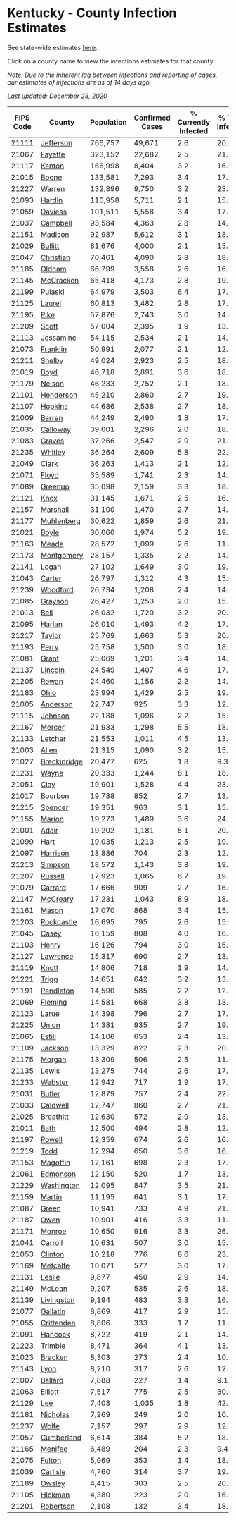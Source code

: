 # Kentucky - County Infection Estimates

See state-wide estimates [here](/infections/us-ky).

Click on a county name to view the infections estimates for that county.

*Note: Due to the inherent lag between infections and reporting of cases, our estimates of infections are as of 14 days ago.*

*Last updated: December 28, 2020*

|   FIPS Code |                       County |   Population |   Confirmed Cases |   % Currently Infected |   % Total Infected |
|-------------|------------------------------|--------------|-------------------|------------------------|--------------------|
|       21111 |       [Jefferson](jefferson) |      766,757 |            49,671 |                    2.6 |               20.6 |
|       21067 |           [Fayette](fayette) |      323,152 |            22,682 |                    2.5 |               21.8 |
|       21117 |             [Kenton](kenton) |      166,998 |             8,404 |                    3.2 |               16.0 |
|       21015 |               [Boone](boone) |      133,581 |             7,293 |                    3.4 |               17.2 |
|       21227 |             [Warren](warren) |      132,896 |             9,750 |                    3.2 |               23.8 |
|       21093 |             [Hardin](hardin) |      110,958 |             5,711 |                    2.1 |               15.9 |
|       21059 |           [Daviess](daviess) |      101,511 |             5,558 |                    3.4 |               17.3 |
|       21037 |         [Campbell](campbell) |       93,584 |             4,363 |                    2.8 |               14.6 |
|       21151 |           [Madison](madison) |       92,987 |             5,612 |                    3.1 |               18.7 |
|       21029 |           [Bullitt](bullitt) |       81,676 |             4,000 |                    2.1 |               15.1 |
|       21047 |       [Christian](christian) |       70,461 |             4,090 |                    2.8 |               18.0 |
|       21185 |             [Oldham](oldham) |       66,799 |             3,558 |                    2.6 |               16.7 |
|       21145 |       [McCracken](mccracken) |       65,418 |             4,173 |                    2.8 |               19.7 |
|       21199 |           [Pulaski](pulaski) |       64,979 |             3,503 |                    6.4 |               17.1 |
|       21125 |             [Laurel](laurel) |       60,813 |             3,482 |                    2.8 |               17.3 |
|       21195 |                 [Pike](pike) |       57,876 |             2,743 |                    3.0 |               14.4 |
|       21209 |               [Scott](scott) |       57,004 |             2,395 |                    1.9 |               13.2 |
|       21113 |       [Jessamine](jessamine) |       54,115 |             2,534 |                    2.1 |               14.7 |
|       21073 |         [Franklin](franklin) |       50,991 |             2,077 |                    2.1 |               12.7 |
|       21211 |             [Shelby](shelby) |       49,024 |             2,923 |                    2.5 |               18.9 |
|       21019 |                 [Boyd](boyd) |       46,718 |             2,891 |                    3.6 |               18.9 |
|       21179 |             [Nelson](nelson) |       46,233 |             2,752 |                    2.1 |               18.3 |
|       21101 |       [Henderson](henderson) |       45,210 |             2,860 |                    2.7 |               19.5 |
|       21107 |           [Hopkins](hopkins) |       44,686 |             2,538 |                    2.7 |               18.8 |
|       21009 |             [Barren](barren) |       44,249 |             2,490 |                    1.8 |               17.4 |
|       21035 |         [Calloway](calloway) |       39,001 |             2,296 |                    2.0 |               18.1 |
|       21083 |             [Graves](graves) |       37,266 |             2,547 |                    2.9 |               21.9 |
|       21235 |           [Whitley](whitley) |       36,264 |             2,609 |                    5.8 |               22.0 |
|       21049 |               [Clark](clark) |       36,263 |             1,413 |                    2.1 |               12.2 |
|       21071 |               [Floyd](floyd) |       35,589 |             1,741 |                    2.3 |               14.8 |
|       21089 |           [Greenup](greenup) |       35,098 |             2,159 |                    3.3 |               18.7 |
|       21121 |                 [Knox](knox) |       31,145 |             1,671 |                    2.5 |               16.5 |
|       21157 |         [Marshall](marshall) |       31,100 |             1,470 |                    2.7 |               14.4 |
|       21177 |     [Muhlenberg](muhlenberg) |       30,622 |             1,859 |                    2.6 |               21.4 |
|       21021 |               [Boyle](boyle) |       30,060 |             1,974 |                    5.2 |               19.2 |
|       21163 |               [Meade](meade) |       28,572 |             1,099 |                    2.6 |               11.8 |
|       21173 |     [Montgomery](montgomery) |       28,157 |             1,335 |                    2.2 |               14.6 |
|       21141 |               [Logan](logan) |       27,102 |             1,649 |                    3.0 |               19.1 |
|       21043 |             [Carter](carter) |       26,797 |             1,312 |                    4.3 |               15.0 |
|       21239 |         [Woodford](woodford) |       26,734 |             1,208 |                    2.4 |               14.2 |
|       21085 |           [Grayson](grayson) |       26,427 |             1,253 |                    2.0 |               15.2 |
|       21013 |                 [Bell](bell) |       26,032 |             1,720 |                    3.2 |               20.5 |
|       21095 |             [Harlan](harlan) |       26,010 |             1,493 |                    4.2 |               17.4 |
|       21217 |             [Taylor](taylor) |       25,769 |             1,663 |                    5.3 |               20.0 |
|       21193 |               [Perry](perry) |       25,758 |             1,500 |                    3.0 |               18.2 |
|       21081 |               [Grant](grant) |       25,069 |             1,201 |                    3.4 |               14.9 |
|       21137 |           [Lincoln](lincoln) |       24,549 |             1,407 |                    4.6 |               17.1 |
|       21205 |               [Rowan](rowan) |       24,460 |             1,156 |                    2.2 |               14.4 |
|       21183 |                 [Ohio](ohio) |       23,994 |             1,429 |                    2.5 |               19.3 |
|       21005 |         [Anderson](anderson) |       22,747 |               925 |                    3.3 |               12.3 |
|       21115 |           [Johnson](johnson) |       22,188 |             1,096 |                    2.2 |               15.1 |
|       21167 |             [Mercer](mercer) |       21,933 |             1,298 |                    5.5 |               18.2 |
|       21133 |           [Letcher](letcher) |       21,553 |             1,011 |                    4.5 |               13.6 |
|       21003 |               [Allen](allen) |       21,315 |             1,090 |                    3.2 |               15.9 |
|       21027 | [Breckinridge](breckinridge) |       20,477 |               625 |                    1.8 |                9.3 |
|       21231 |               [Wayne](wayne) |       20,333 |             1,244 |                    8.1 |               18.4 |
|       21051 |                 [Clay](clay) |       19,901 |             1,528 |                    4.4 |               23.0 |
|       21017 |           [Bourbon](bourbon) |       19,788 |               852 |                    2.7 |               13.2 |
|       21215 |           [Spencer](spencer) |       19,351 |               963 |                    3.1 |               15.7 |
|       21155 |             [Marion](marion) |       19,273 |             1,489 |                    3.6 |               24.1 |
|       21001 |               [Adair](adair) |       19,202 |             1,181 |                    5.1 |               20.8 |
|       21099 |                 [Hart](hart) |       19,035 |             1,213 |                    2.5 |               19.6 |
|       21097 |         [Harrison](harrison) |       18,886 |               704 |                    2.3 |               12.3 |
|       21213 |           [Simpson](simpson) |       18,572 |             1,143 |                    3.8 |               19.4 |
|       21207 |           [Russell](russell) |       17,923 |             1,065 |                    6.7 |               19.1 |
|       21079 |           [Garrard](garrard) |       17,666 |               909 |                    2.7 |               16.0 |
|       21147 |         [McCreary](mccreary) |       17,231 |             1,043 |                    8.9 |               18.8 |
|       21161 |               [Mason](mason) |       17,070 |               868 |                    3.4 |               15.6 |
|       21203 |     [Rockcastle](rockcastle) |       16,695 |               795 |                    2.6 |               15.0 |
|       21045 |               [Casey](casey) |       16,159 |               808 |                    4.0 |               16.1 |
|       21103 |               [Henry](henry) |       16,126 |               794 |                    3.0 |               15.1 |
|       21127 |         [Lawrence](lawrence) |       15,317 |               690 |                    2.7 |               13.2 |
|       21119 |               [Knott](knott) |       14,806 |               718 |                    1.9 |               14.7 |
|       21221 |               [Trigg](trigg) |       14,651 |               642 |                    3.2 |               13.6 |
|       21191 |       [Pendleton](pendleton) |       14,590 |               585 |                    2.2 |               12.5 |
|       21069 |           [Fleming](fleming) |       14,581 |               668 |                    3.8 |               13.6 |
|       21123 |               [Larue](larue) |       14,398 |               796 |                    2.7 |               17.1 |
|       21225 |               [Union](union) |       14,381 |               935 |                    2.7 |               19.8 |
|       21065 |             [Estill](estill) |       14,106 |               653 |                    2.4 |               13.8 |
|       21109 |           [Jackson](jackson) |       13,329 |               822 |                    2.3 |               20.8 |
|       21175 |             [Morgan](morgan) |       13,309 |               506 |                    2.5 |               11.6 |
|       21135 |               [Lewis](lewis) |       13,275 |               744 |                    2.6 |               17.2 |
|       21233 |           [Webster](webster) |       12,942 |               717 |                    1.9 |               17.2 |
|       21031 |             [Butler](butler) |       12,879 |               757 |                    2.4 |               22.4 |
|       21033 |         [Caldwell](caldwell) |       12,747 |               860 |                    2.7 |               21.0 |
|       21025 |       [Breathitt](breathitt) |       12,630 |               572 |                    2.9 |               13.5 |
|       21011 |                 [Bath](bath) |       12,500 |               494 |                    2.8 |               12.1 |
|       21197 |             [Powell](powell) |       12,359 |               674 |                    2.6 |               16.6 |
|       21219 |                 [Todd](todd) |       12,294 |               650 |                    3.6 |               16.6 |
|       21153 |         [Magoffin](magoffin) |       12,161 |               698 |                    2.3 |               17.6 |
|       21061 |         [Edmonson](edmonson) |       12,150 |               520 |                    1.7 |               13.9 |
|       21229 |     [Washington](washington) |       12,095 |               847 |                    3.5 |               21.6 |
|       21159 |             [Martin](martin) |       11,195 |               641 |                    3.1 |               17.6 |
|       21087 |               [Green](green) |       10,941 |               733 |                    4.9 |               21.1 |
|       21187 |                 [Owen](owen) |       10,901 |               416 |                    3.3 |               11.5 |
|       21171 |             [Monroe](monroe) |       10,650 |               916 |                    3.3 |               26.5 |
|       21041 |           [Carroll](carroll) |       10,631 |               507 |                    3.0 |               15.7 |
|       21053 |           [Clinton](clinton) |       10,218 |               776 |                    8.6 |               23.3 |
|       21169 |         [Metcalfe](metcalfe) |       10,071 |               577 |                    3.0 |               17.6 |
|       21131 |             [Leslie](leslie) |        9,877 |               450 |                    2.9 |               14.0 |
|       21149 |             [McLean](mclean) |        9,207 |               535 |                    2.6 |               18.1 |
|       21139 |     [Livingston](livingston) |        9,194 |               483 |                    3.3 |               16.1 |
|       21077 |         [Gallatin](gallatin) |        8,869 |               417 |                    2.9 |               15.0 |
|       21055 |     [Crittenden](crittenden) |        8,806 |               333 |                    1.7 |               11.9 |
|       21091 |           [Hancock](hancock) |        8,722 |               419 |                    2.1 |               14.8 |
|       21223 |           [Trimble](trimble) |        8,471 |               364 |                    4.1 |               13.5 |
|       21023 |           [Bracken](bracken) |        8,303 |               273 |                    2.4 |               10.5 |
|       21143 |                 [Lyon](lyon) |        8,210 |               317 |                    2.6 |               12.2 |
|       21007 |           [Ballard](ballard) |        7,888 |               227 |                    1.4 |                9.1 |
|       21063 |           [Elliott](elliott) |        7,517 |               775 |                    2.5 |               30.9 |
|       21129 |                   [Lee](lee) |        7,403 |             1,035 |                    1.8 |               42.2 |
|       21181 |         [Nicholas](nicholas) |        7,269 |               249 |                    2.0 |               10.3 |
|       21237 |               [Wolfe](wolfe) |        7,157 |               297 |                    2.9 |               12.3 |
|       21057 |     [Cumberland](cumberland) |        6,614 |               384 |                    5.2 |               18.3 |
|       21165 |           [Menifee](menifee) |        6,489 |               204 |                    2.3 |                9.4 |
|       21075 |             [Fulton](fulton) |        5,969 |               353 |                    1.4 |               18.6 |
|       21039 |         [Carlisle](carlisle) |        4,760 |               314 |                    3.7 |               19.3 |
|       21189 |             [Owsley](owsley) |        4,415 |               303 |                    2.5 |               20.9 |
|       21105 |           [Hickman](hickman) |        4,380 |               223 |                    2.0 |               16.6 |
|       21201 |       [Robertson](robertson) |        2,108 |               132 |                    3.4 |               18.8 |